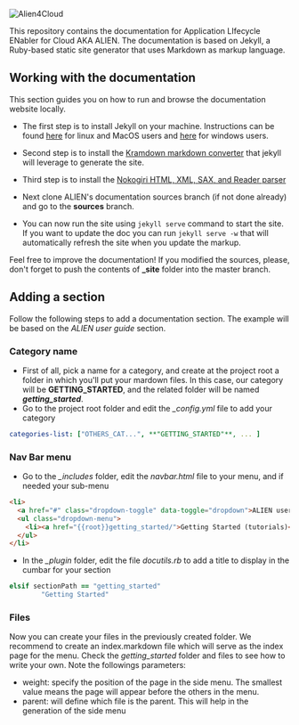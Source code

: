 ![Alien4Cloud](https://raw.githubusercontent.com/alien4cloud/alien4cloud.github.io/sources/images/alien4cloud-banner.png)

This repository contains the documentation for Application LIfecycle ENabler for Cloud AKA ALIEN. The documentation is based on Jekyll, a Ruby-based static site generator that uses Markdown as markup language.

##  Working with the documentation

This section guides you on how to run and browse the documentation website locally.

 * The first step is to install Jekyll on your machine. Instructions can be found [here](http://jekyllrb.com/docs/installation/) for linux and MacOS users and [here](http://forresst.github.io/2012/03/20/Installer-Jekyll-Sous-Windows/) for windows users.

 * Second step is to install the [Kramdown markdown converter](http://kramdown.gettalong.org/installation.html) that jekyll will leverage to generate the site.

 * Third step is to install the [Nokogiri HTML, XML, SAX, and Reader parser](http://www.nokogiri.org/tutorials/installing_nokogiri.html)
 
 * Next clone ALIEN's documentation sources branch (if not done already) and go to the **sources** branch.

 * You can now run the site using `jekyll serve` command to start the site. If you want to update the doc you can run `jekyll serve -w` that will automatically refresh the site when you update the markup.

Feel free to improve the documentation!
If you modified the sources, please, don't forget to push the contents of **_site** folder into the master branch.

## Adding a section ##
Follow the following steps to add a documentation section. The example will be based on the *ALIEN user guide* section.
### Category name ###
* First of all, pick a name for a category, and create at the project root a folder in which you'll put your mardown files. In this case, our category will be **GETTING_STARTED**, and the related folder will be named ***getting_started***.
* Go to the project root folder and edit the *_config.yml* file to add your category

```yaml
categories-list: ["OTHERS_CAT...", **"GETTING_STARTED"**, ... ]
```

### Nav Bar menu ###
* Go to the *_includes* folder, edit the *navbar.html* file to your menu, and if needed your sub-menu
```html
<li>
  <a href="#" class="dropdown-toggle" data-toggle="dropdown">ALIEN user guide <b class="caret"></b></a>
  <ul class="dropdown-menu">
    <li><a href="{{root}}getting_started/">Getting Started (tutorials)</a></li>
  </ul>
</li>
```

* In the *_plugin* folder, edit the file *docutils.rb* to add a title to display in the cumbar for your section

```ruby
elsif sectionPath == "getting_started"
        "Getting Started"
```

### Files ###
Now you can create your files in the previously created folder. We recommend to create an index.markdown file which will serve as the index page for the menu. Check the *getting_started* folder and files to see how to write your own. Note the followings parameters:
* weight: specify the position of the page in the side menu. The smallest value means the page will appear before the others in the menu.
* parent: will define which file is the parent. This will help in the generation of the side menu
